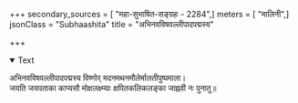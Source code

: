 +++
secondary_sources = [ "महा-सुभाषित-सङ्ग्रहः - 2284",]
meters = [ "मालिनी",]
jsonClass = "Subhaashita"
title = "अभिनवविषवल्लीपादपद्मस्य"

+++

<details open><summary>Text</summary>

अभिनवविषवल्लीपादपद्मस्य विष्णोर् मदनमथनमौलेर्मालतीपुष्पमाला।  
जयति जयपताका काप्यसौ मोक्षलक्ष्म्याः क्षपितकलिकलङ्का जाह्नवी नः पुनातु॥
</details>

